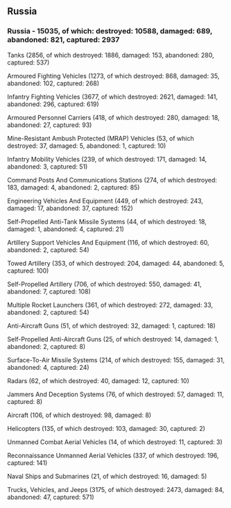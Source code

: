 
 
 ## Russia
 
 ### Russia - 15035, of which: destroyed: 10588, damaged: 689, abandoned: 821, captured: 2937

 

 

 Tanks (2856, of which destroyed: 1886, damaged: 153, abandoned: 280, captured: 537)

 Armoured Fighting Vehicles (1273, of which destroyed: 868, damaged: 35, abandoned: 102, captured: 268)

 Infantry Fighting Vehicles (3677, of which destroyed: 2621, damaged: 141, abandoned: 296, captured: 619)

 Armoured Personnel Carriers (418, of which destroyed: 280, damaged: 18, abandoned: 27, captured: 93)

 Mine-Resistant Ambush Protected (MRAP) Vehicles (53, of which destroyed: 37, damaged: 5, abandoned: 1, captured: 10)

 Infantry Mobility Vehicles (239, of which destroyed: 171, damaged: 14, abandoned: 3, captured: 51)

 Command Posts And Communications Stations (274, of which destroyed: 183, damaged: 4, abandoned: 2, captured: 85)

 Engineering Vehicles And Equipment (449, of which destroyed: 243, damaged: 17, abandoned: 37, captured: 152)

 Self-Propelled Anti-Tank Missile Systems (44, of which destroyed: 18, damaged: 1, abandoned: 4, captured: 21)

 Artillery Support Vehicles And Equipment (116, of which destroyed: 60, abandoned: 2, captured: 54)

 Towed Artillery (353, of which destroyed: 204, damaged: 44, abandoned: 5, captured: 100)

 Self-Propelled Artillery (706, of which destroyed: 550, damaged: 41, abandoned: 7, captured: 108)

 Multiple Rocket Launchers (361, of which destroyed: 272, damaged: 33, abandoned: 2, captured: 54)

 Anti-Aircraft Guns (51, of which destroyed: 32, damaged: 1, captured: 18)

 Self-Propelled Anti-Aircraft Guns (25, of which destroyed: 14, damaged: 1, abandoned: 2, captured: 8)

 Surface-To-Air Missile Systems (214, of which destroyed: 155, damaged: 31, abandoned: 4, captured: 24)

 Radars (62, of which destroyed: 40, damaged: 12, captured: 10)

 Jammers And Deception Systems (76, of which destroyed: 57, damaged: 11, captured: 8)

 Aircraft (106, of which destroyed: 98, damaged: 8)

 Helicopters (135, of which destroyed: 103, damaged: 30, captured: 2)

 Unmanned Combat Aerial Vehicles (14, of which destroyed: 11, captured: 3)

 Reconnaissance Unmanned Aerial Vehicles (337, of which destroyed: 196, captured: 141)

 Naval Ships and Submarines (21, of which destroyed: 16, damaged: 5)

 Trucks, Vehicles, and Jeeps (3175, of which destroyed: 2473, damaged: 84, abandoned: 47, captured: 571)

